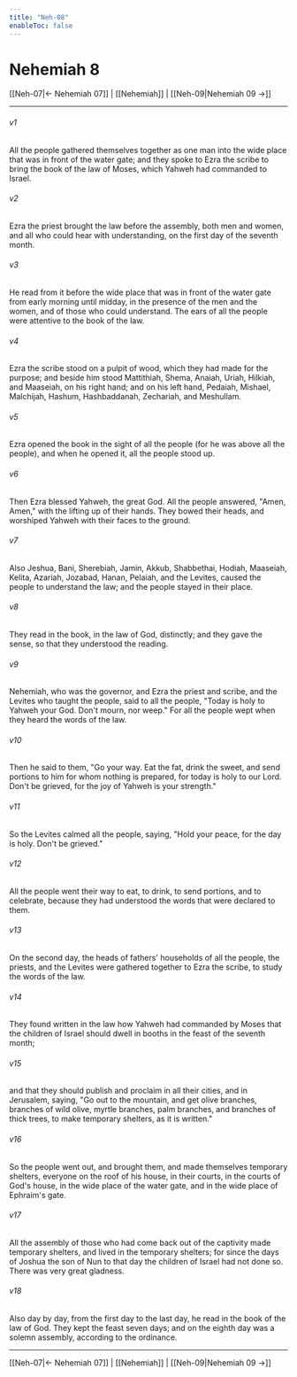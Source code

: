 ```yaml
---
title: "Neh-08"
enableToc: false
---
```

# Nehemiah 8

[[Neh-07|← Nehemiah 07]] | [[Nehemiah]] | [[Neh-09|Nehemiah 09 →]]
***



###### v1 
All the people gathered themselves together as one man into the wide place that was in front of the water gate; and they spoke to Ezra the scribe to bring the book of the law of Moses, which Yahweh had commanded to Israel. 

###### v2 
Ezra the priest brought the law before the assembly, both men and women, and all who could hear with understanding, on the first day of the seventh month. 

###### v3 
He read from it before the wide place that was in front of the water gate from early morning until midday, in the presence of the men and the women, and of those who could understand. The ears of all the people were attentive to the book of the law. 

###### v4 
Ezra the scribe stood on a pulpit of wood, which they had made for the purpose; and beside him stood Mattithiah, Shema, Anaiah, Uriah, Hilkiah, and Maaseiah, on his right hand; and on his left hand, Pedaiah, Mishael, Malchijah, Hashum, Hashbaddanah, Zechariah, and Meshullam. 

###### v5 
Ezra opened the book in the sight of all the people (for he was above all the people), and when he opened it, all the people stood up. 

###### v6 
Then Ezra blessed Yahweh, the great God. All the people answered, "Amen, Amen," with the lifting up of their hands. They bowed their heads, and worshiped Yahweh with their faces to the ground. 

###### v7 
Also Jeshua, Bani, Sherebiah, Jamin, Akkub, Shabbethai, Hodiah, Maaseiah, Kelita, Azariah, Jozabad, Hanan, Pelaiah, and the Levites, caused the people to understand the law; and the people stayed in their place. 

###### v8 
They read in the book, in the law of God, distinctly; and they gave the sense, so that they understood the reading. 

###### v9 
Nehemiah, who was the governor, and Ezra the priest and scribe, and the Levites who taught the people, said to all the people, "Today is holy to Yahweh your God. Don't mourn, nor weep." For all the people wept when they heard the words of the law. 

###### v10 
Then he said to them, "Go your way. Eat the fat, drink the sweet, and send portions to him for whom nothing is prepared, for today is holy to our Lord. Don't be grieved, for the joy of Yahweh is your strength." 

###### v11 
So the Levites calmed all the people, saying, "Hold your peace, for the day is holy. Don't be grieved." 

###### v12 
All the people went their way to eat, to drink, to send portions, and to celebrate, because they had understood the words that were declared to them. 

###### v13 
On the second day, the heads of fathers' households of all the people, the priests, and the Levites were gathered together to Ezra the scribe, to study the words of the law. 

###### v14 
They found written in the law how Yahweh had commanded by Moses that the children of Israel should dwell in booths in the feast of the seventh month; 

###### v15 
and that they should publish and proclaim in all their cities, and in Jerusalem, saying, "Go out to the mountain, and get olive branches, branches of wild olive, myrtle branches, palm branches, and branches of thick trees, to make temporary shelters, as it is written." 

###### v16 
So the people went out, and brought them, and made themselves temporary shelters, everyone on the roof of his house, in their courts, in the courts of God's house, in the wide place of the water gate, and in the wide place of Ephraim's gate. 

###### v17 
All the assembly of those who had come back out of the captivity made temporary shelters, and lived in the temporary shelters; for since the days of Joshua the son of Nun to that day the children of Israel had not done so. There was very great gladness. 

###### v18 
Also day by day, from the first day to the last day, he read in the book of the law of God. They kept the feast seven days; and on the eighth day was a solemn assembly, according to the ordinance.

***
[[Neh-07|← Nehemiah 07]] | [[Nehemiah]] | [[Neh-09|Nehemiah 09 →]]
